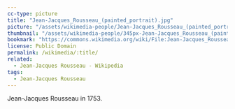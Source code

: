 ```yaml
---
cc-type: picture
title: "Jean-Jacques_Rousseau_(painted_portrait).jpg"
picture: "/assets/wikimedia-people/Jean-Jacques_Rousseau_(painted_portrait).jpg"
thumbnail: "/assets/wikimedia-people/345px-Jean-Jacques_Rousseau_(painted_portrait).jpg"
bookmark: "https://commons.wikimedia.org/wiki/File:Jean-Jacques_Rousseau_(painted_portrait).jpg"
license: Public Domain
permalink: /wikimedia/:title/
related:
  - Jean-Jacques Rousseau - Wikipedia
tags:
  - Jean-Jacques Rousseau
---
```

Jean-Jacques Rousseau in 1753.